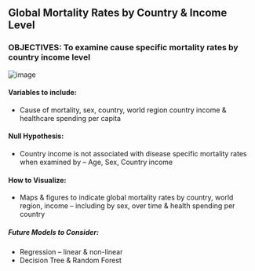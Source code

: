 ## Global Mortality Rates by Country & Income Level
### OBJECTIVES: To examine cause specific mortality rates by country income level 

![image](https://github.com/oja25/global-mortality-rates/assets/157504626/07a767bf-0c76-4c00-a343-96bdaf5da0fb)

#### Variables to include:
- Cause of mortality, sex, country, world region country income & healthcare spending per capita 

#### Null Hypothesis: 
- Country income is not associated with disease specific mortality rates when examined by – Age, Sex, Country income 
 
#### How to Visualize:
- Maps & figures to indicate global mortality rates by country, world region,  income – including by sex, over time & health spending per country

##### Future Models to Consider: 
- Regression – linear & non-linear
- Decision Tree & Random Forest
